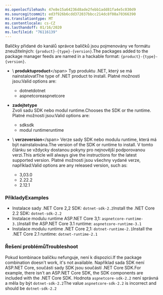```yaml
---
ms.openlocfilehash: 47e8e15a64236d8ade2febb1add81fa4e5c030d9
ms.sourcegitcommit: ed3f926b6cdd372037bbcc214dc8f08a70366390
ms.translationtype: MT
ms.contentlocale: cs-CZ
ms.lasthandoff: 01/16/2020
ms.locfileid: "76116139"
---
```


<span data-ttu-id="02ede-101">Balíčky přidané do kanálů správce balíčků jsou pojmenovány ve formátu zneužitelných: `{product}-{type}-{version}`.</span><span class="sxs-lookup"><span data-stu-id="02ede-101">The packages added to the package manager feeds are named in a hackable format: `{product}-{type}-{version}`.</span></span>

- <span data-ttu-id="02ede-102">\ **produktu**</span><span class="sxs-lookup"><span data-stu-id="02ede-102">**product**\</span></span>
<span data-ttu-id="02ede-103">Typ produktu .NET, který se má nainstalovat</span><span class="sxs-lookup"><span data-stu-id="02ede-103">The type of .NET product to install.</span></span> <span data-ttu-id="02ede-104">Platné možnosti jsou:</span><span class="sxs-lookup"><span data-stu-id="02ede-104">Valid options are:</span></span>

  - <span data-ttu-id="02ede-105">dotnet</span><span class="sxs-lookup"><span data-stu-id="02ede-105">dotnet</span></span>
  - <span data-ttu-id="02ede-106">aspnetcore</span><span class="sxs-lookup"><span data-stu-id="02ede-106">aspnetcore</span></span>

- <span data-ttu-id="02ede-107">**zadejte**</span><span class="sxs-lookup"><span data-stu-id="02ede-107">**type**</span></span>\
<span data-ttu-id="02ede-108">Zvolí sadu SDK nebo modul runtime.</span><span class="sxs-lookup"><span data-stu-id="02ede-108">Chooses the SDK or the runtime.</span></span> <span data-ttu-id="02ede-109">Platné možnosti jsou:</span><span class="sxs-lookup"><span data-stu-id="02ede-109">Valid options are:</span></span>

  - <span data-ttu-id="02ede-110">sdk</span><span class="sxs-lookup"><span data-stu-id="02ede-110">sdk</span></span>
  - <span data-ttu-id="02ede-111">modul runtime</span><span class="sxs-lookup"><span data-stu-id="02ede-111">runtime</span></span>

- <span data-ttu-id="02ede-112">\ **verze**</span><span class="sxs-lookup"><span data-stu-id="02ede-112">**version**\</span></span>
<span data-ttu-id="02ede-113">Verze sady SDK nebo modulu runtime, která má být nainstalována.</span><span class="sxs-lookup"><span data-stu-id="02ede-113">The version of the SDK or runtime to install.</span></span> <span data-ttu-id="02ede-114">V tomto článku se vždycky dostanou pokyny pro nejnovější podporovanou verzi.</span><span class="sxs-lookup"><span data-stu-id="02ede-114">This article will always give the instructions for the latest supported version.</span></span> <span data-ttu-id="02ede-115">Platné možnosti jsou všechny vydané verze, například:</span><span class="sxs-lookup"><span data-stu-id="02ede-115">Valid options are any released version, such as:</span></span>

  - <span data-ttu-id="02ede-116">3,0</span><span class="sxs-lookup"><span data-stu-id="02ede-116">3.0</span></span>
  - <span data-ttu-id="02ede-117">2.2</span><span class="sxs-lookup"><span data-stu-id="02ede-117">2.2</span></span>
  - <span data-ttu-id="02ede-118">2.1</span><span class="sxs-lookup"><span data-stu-id="02ede-118">2.1</span></span>

### <a name="examples"></a><span data-ttu-id="02ede-119">Příklady</span><span class="sxs-lookup"><span data-stu-id="02ede-119">Examples</span></span>

- <span data-ttu-id="02ede-120">Instalace sady .NET Core 2,2 SDK: `dotnet-sdk-2.2`</span><span class="sxs-lookup"><span data-stu-id="02ede-120">Install the .NET Core 2.2 SDK: `dotnet-sdk-2.2`</span></span>
- <span data-ttu-id="02ede-121">Instalace modulu runtime ASP.NET Core 3,1: `aspnetcore-runtime-3.1`</span><span class="sxs-lookup"><span data-stu-id="02ede-121">Install the ASP.NET Core 3.1 runtime: `aspnetcore-runtime-3.1`</span></span>
- <span data-ttu-id="02ede-122">Instalace modulu runtime .NET Core 2,1: `dotnet-runtime-2.1`</span><span class="sxs-lookup"><span data-stu-id="02ede-122">Install the .NET Core 2.1 runtime: `dotnet-runtime-2.1`</span></span>

### <a name="troubleshoot"></a><span data-ttu-id="02ede-123">Řešení problémů</span><span class="sxs-lookup"><span data-stu-id="02ede-123">Troubleshoot</span></span>

<span data-ttu-id="02ede-124">Pokud kombinace balíčku nefunguje, není k dispozici.</span><span class="sxs-lookup"><span data-stu-id="02ede-124">If the package combination doesn't work, it's not available.</span></span> <span data-ttu-id="02ede-125">Například sada SDK není ASP.NET Core, součásti sady SDK jsou součástí .NET Core SDK.</span><span class="sxs-lookup"><span data-stu-id="02ede-125">For example, there isn't an ASP.NET Core SDK, the SDK components are included with the .NET Core SDK.</span></span> <span data-ttu-id="02ede-126">Hodnota `aspnetcore-sdk-2.2` není správná a měla by být `dotnet-sdk-2.2`</span><span class="sxs-lookup"><span data-stu-id="02ede-126">The value `aspnetcore-sdk-2.2` is incorrect and should be `dotnet-sdk-2.2`</span></span>

